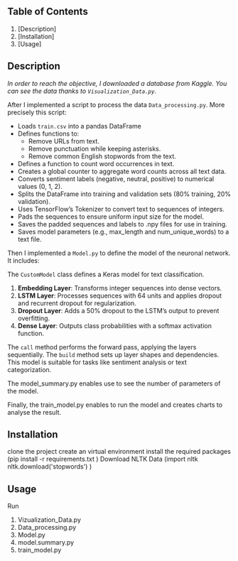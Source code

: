 ## Table of Contents
1. [Description]
2. [Installation]
3. [Usage]

## Description

_In order to reach the objective, I downloaded a database from Kaggle. You can see the data thanks to `Visualization_Data.py`._

After I implemented a script to process the data `Data_processing.py`. More precisely this script:

- Loads `train.csv` into a pandas DataFrame
- Defines functions to:
    - Remove URLs from text.
    - Remove punctuation while keeping asterisks.
    - Remove common English stopwords from the text.
- Defines a function to count word occurrences in text.
- Creates a global counter to aggregate word counts across all text data.
- Converts sentiment labels (negative, neutral, positive) to numerical values (0, 1, 2).
- Splits the DataFrame into training and validation sets (80% training, 20% validation).
- Uses TensorFlow’s Tokenizer to convert text to sequences of integers.
- Pads the sequences to ensure uniform input size for the model.
- Saves the padded sequences and labels to .npy files for use in training.
- Saves model parameters (e.g., max_length and num_unique_words) to a text file.

Then I implemented a `Model.py` to define the model of the neuronal network. It includes:

The `CustomModel` class defines a Keras model for text classification.

1. **Embedding Layer**: Transforms integer sequences into dense vectors.
2. **LSTM Layer**: Processes sequences with 64 units and applies dropout and recurrent dropout for regularization.
3. **Dropout Layer**: Adds a 50% dropout to the LSTM’s output to prevent overfitting.
4. **Dense Layer**: Outputs class probabilities with a softmax activation function.

The `call` method performs the forward pass, applying the layers sequentially. The `build` method sets up layer shapes and dependencies. This model is suitable for tasks like sentiment analysis or text categorization.

The model_summary.py enables use to see the number of parameters of the model. 

Finally, the train_model.py enables to run the model and creates charts to analyse the result. 


## Installation

clone the project 
create an virtual environment 
install the required packages (pip install -r requirements.txt
)
Download NLTK Data (import nltk
nltk.download('stopwords') )

## Usage

Run 
1) Vizualization_Data.py
2) Data_processing.py
3) Model.py
4) model.summary.py
5) train_model.py
